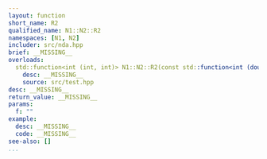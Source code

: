 ```yaml
---
layout: function
short_name: R2
qualified_name: N1::N2::R2
namespaces: [N1, N2]
includer: src/nda.hpp
brief: __MISSING__
overloads:
  std::function<int (int, int)> N1::N2::R2(const std::function<int (double, int)> & f):
    desc: __MISSING__
    source: src/test.hpp
desc: __MISSING__
return_value: __MISSING__
params:
  f: ""
example:
  desc: __MISSING__
  code: __MISSING__
see-also: []
...
```

